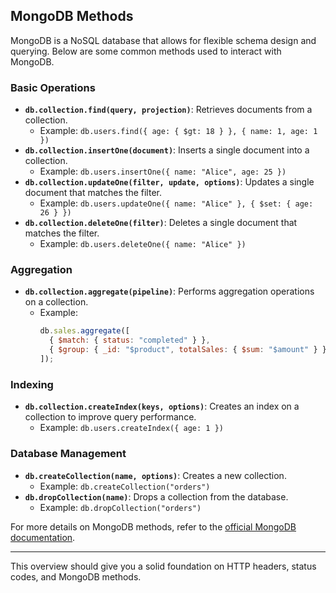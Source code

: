 ## MongoDB Methods

MongoDB is a NoSQL database that allows for flexible schema design and querying. Below are some common methods used to interact with MongoDB.

### Basic Operations

- **`db.collection.find(query, projection)`**: Retrieves documents from a collection.
  - Example: `db.users.find({ age: { $gt: 18 } }, { name: 1, age: 1 })`
- **`db.collection.insertOne(document)`**: Inserts a single document into a collection.
  - Example: `db.users.insertOne({ name: "Alice", age: 25 })`
- **`db.collection.updateOne(filter, update, options)`**: Updates a single document that matches the filter.
  - Example: `db.users.updateOne({ name: "Alice" }, { $set: { age: 26 } })`
- **`db.collection.deleteOne(filter)`**: Deletes a single document that matches the filter.
  - Example: `db.users.deleteOne({ name: "Alice" })`

### Aggregation

- **`db.collection.aggregate(pipeline)`**: Performs aggregation operations on a collection.
  - Example:
    ```javascript
    db.sales.aggregate([
      { $match: { status: "completed" } },
      { $group: { _id: "$product", totalSales: { $sum: "$amount" } } },
    ]);
    ```

### Indexing

- **`db.collection.createIndex(keys, options)`**: Creates an index on a collection to improve query performance.
  - Example: `db.users.createIndex({ age: 1 })`

### Database Management

- **`db.createCollection(name, options)`**: Creates a new collection.
  - Example: `db.createCollection("orders")`
- **`db.dropCollection(name)`**: Drops a collection from the database.
  - Example: `db.dropCollection("orders")`

For more details on MongoDB methods, refer to the [official MongoDB documentation](https://docs.mongodb.com/manual/).

---

This overview should give you a solid foundation on HTTP headers, status codes, and MongoDB methods.
